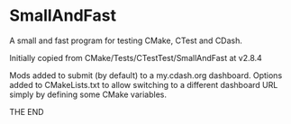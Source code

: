 SmallAndFast
============

A small and fast program for testing CMake, CTest and CDash.

Initially copied from CMake/Tests/CTestTest/SmallAndFast at v2.8.4

Mods added to submit (by default) to a my.cdash.org dashboard. Options added to
CMakeLists.txt to allow switching to a different dashboard URL simply by
defining some CMake variables.

THE END
